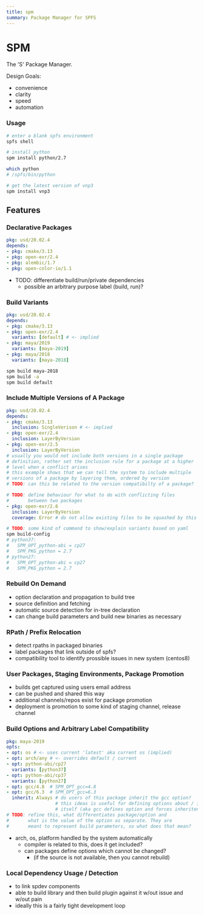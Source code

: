 ```yaml
---
title: spm
summary: Package Manager for SPFS
---
```


# SPM

The 'S' Package Manager.

Design Goals:

- convenience
- clarity
- speed
- automation

### Usage

```bash
# enter a blank spfs environment
spfs shell

# install python
spm install python/2.7

which python
# /spfs/bin/python

# get the latest version of vnp3
spm install vnp3
```

## Features

### Declarative Packages

```yaml
pkg: usd/20.02.4
depends:
- pkg: cmake/3.13
- pkg: open-exr/2.4
- pkg: alembic/1.7
- pkg: open-color-io/1.1
```

- TODO: differentiate build/run/private dependencies
  - possible an arbitrary purpose label (build, run)?

### Build Variants

```yaml
pkg: usd/20.02.4
depends:
- pkg: cmake/3.13
- pkg: open-exr/2.4
  variants: [default] # <- implied
- pkg: maya/2019
  variants: [maya-2019]
- pkg: maya/2018
  variants: [maya-2018]
```

```sh
spm build maya-2018
spm build -a
spm build default
```

### Include Multiple Versions of A Package

```yaml
pkg: usd/20.02.4
depends:
- pkg: cmake/3.13
  inclusion: SingleVerison # <- implied
- pkg: open-exr/2.4
  inclusion: LayerByVersion
- pkg: open-exr/2.5
  inclusion: LayerByVersion
# usually you would not include both versions in a single package
# definition, rather set the inclusion rule for a package at a higher
# level when a conflict arises
# this example shows that we can tell the system to include multiple
# versions of a package by layering them, ordered by version
# TODO: can this be related to the version compatibilty of a package?

# TODO: define behaviour for what to do with conflicting files
#       between two packages
- pkg: open-exr/2.6
  inclusion: LayerByVersion
  coverage: Error # do not allow existing files to be squashed by this one
```

```sh
# TODO: some kind of command to show/explain variants based on yaml
spm build-config
# python37:
#   SPM_OPT_python-abi = cp27
#   SPM_PKG_python = 2.7
# python27:
#   SPM_OPT_python-abi = cp27
#   SPM_PKG_python = 2.7
```

### Rebuild On Demand

- option declaration and propagation to build tree
- source definition and fetching
- automatic source detection for in-tree declaration
- can change build parameters and build new binaries as necessary

### RPath / Prefix Relocation

- detect rpaths in packaged binaries
- label packages that link outside of spfs?
- compatibility tool to identify prossible issues in new system (centos8)

### User Packages, Staging Environments, Package Promotion

- builds get captured using users email address
- can be pushed and shared this way
- additional channels/repos exist for package promotion
- deployment is promotion to some kind of staging channel, release channel

### Build Options and Arbitrary Label Compatibility

```yaml
pkg: maya-2019
opts:
- opt: os # <- uses current 'latest' aka current os (implied)
- opt: arch/any # <- overrides default / current
- opt: python-abi/cp27
  variants: [python37]
- opt: python-abi/cp37
  variants: [python27]
- opt: gcc/4.8  # SPM_OPT_gcc=4.8
- opt: gcc/6.3  # SPM_OPT_gcc=6.3
  inherit: Always # do users of this package inherit the gcc option?
                  # this ideas is useful for defining options about / in a package
                  # itself (aka gcc defines option and forces inheritence downstream)
# TODO: refine this, what differentiates package/option and
#       what is the value of the option as separate. They are
#       meant to represent build parameters, so what does that mean?
```

- arch, os, platform handled by the system automatically
  - compiler is related to this, does it get included?
  - can packages define options which cannot be changed?
    - (if the source is not available, then you cannot rebuild)

### Local Dependency Usage / Detection

- to link spdev components
- able to build library and then build plugin against it w/out issue and w/out pain
- ideally this is a fairly tight development loop
